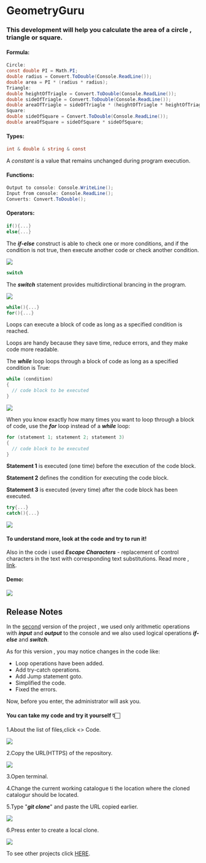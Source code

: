# GeometryGuru
  ### This development will help you calculate the area of a circle , triangle or square.

#### Formula:
```C#
Circle:
const double PI = Math.PI;
double radius = Convert.ToDouble(Console.ReadLine());
double area = PI * (radius * radius);
Triangle:
double heightOfTriagle = Convert.ToDouble(Console.ReadLine());
double sideOfTriagle = Convert.ToDouble(Console.ReadLine());
double areaOfTriagle = sideOfTriagle * (heightOfTriagle * heightOfTriagle);
Square:
double sideOfSquare = Convert.ToDouble(Console.ReadLine());
double areaOfSquare = sideOfSquare * sideOfSquare;
```

#### Types:
```C#
int & double & string & const
```
A *constant* is a value that remains unchanged during program execution.
#### Functions:
```C#
Output to console: Console.WriteLine();
Input from console: Console.ReadLine();
Converts: Convert.ToDouble();
```
#### Operators:
```C#
if(){...}
else{...}
```
The ***if-else*** construct is able to check one or more conditions, and if the condition is not true, then execute another code or check another condition.

![](./demoGeometryGuru/demo7.png)

```C#
switch
```

The ***switch*** statement provides multidirctional brancing in the program.

![](./demoGeometryGuru/demo8.png)

```C#
while(){...}
for(){...}
```
Loops can execute a block of code as long as a specified condition is reached.

Loops are handy because they save time, reduce errors, and they make code more readable.

The ***while*** loop loops through a block of code as long as a specified condition is True:
```C#
while (condition) 
{
  // code block to be executed
}
```
![](./demoGeometryGuru/demo6.png)


When you know exactly how many times you want to loop through a block of code, use the ***for*** loop instead of a ***while*** loop:
```C#
for (statement 1; statement 2; statement 3) 
{
  // code block to be executed
}
```

**Statement 1** is executed (one time) before the execution of the code block.

**Statement 2** defines the condition for executing the code block.

**Statement 3** is executed (every time) after the code block has been executed.

```C#
try{...}
catch(){...}
```

![](./demoGeometryGuru/demo5.png)


#### To understand more, look at the code  and try to run it!


Also in the code i used ***Escape Characters*** - replacement of control characters in the text with corresponding text substitutions.
Read more , [link](https://codebuns.com/csharp-basics/escape-sequences/).

#### Demo:

![](./demoGeometryGuru/demo9.png)

## Release Notes
In the [second](https://github.com/ZafarUrakov/GeometryGuru/tree/releases/v2.0) version of the project , we used only arithmetic operations with ***input*** and ***output*** to the console and we also used logical operations ***if-else*** and ***switch***.

As for this version , you may notice changes in the code like:

- Loop operations have been added.
- Add try-catch operations.
- Add Jump statement goto.
- Simplified the code.
- Fixed the errors.

Now, before you enter, the administrator will ask you.

####  You can take my code and try it yourself 👇🏻

1.About the list of files,click <> Code.

![](./demoGeometryGuru/demo1.png)


2.Copy the URL(HTTPS) of the repository.

![](./demoGeometryGuru/demo2.png)


3.Open terminal.

4.Change the current working catalogue ti the location where the cloned catalogur should be located.

5.Type "***git clone***" and paste the URL copied earlier.

![](./demoGeometryGuru/demo3.png)


6.Press enter to create a local clone.

![](./demoGeometryGuru/demo4.png)


To see other projects click [HERE](https://github.com/ZafarUrakov).
